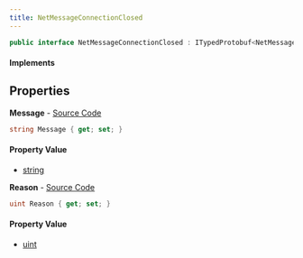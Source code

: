 ```yaml
---
title: NetMessageConnectionClosed
---
```


```csharp
public interface NetMessageConnectionClosed : ITypedProtobuf<NetMessageConnectionClosed>, INativeHandle
```

#### Implements

## Properties

**Message** - [Source Code](https://github.com/swiftly-solution/swiftlys2/blob/main/managed/src/SwiftlyS2.Generated/Protobufs/Interfaces/NetMessageConnectionClosed.cs#L16)

```csharp
string Message { get; set; }
```

#### Property Value

- [string](https://learn.microsoft.com/dotnet/api/system.string)

**Reason** - [Source Code](https://github.com/swiftly-solution/swiftlys2/blob/main/managed/src/SwiftlyS2.Generated/Protobufs/Interfaces/NetMessageConnectionClosed.cs#L13)

```csharp
uint Reason { get; set; }
```

#### Property Value

- [uint](https://learn.microsoft.com/dotnet/api/system.uint32)

